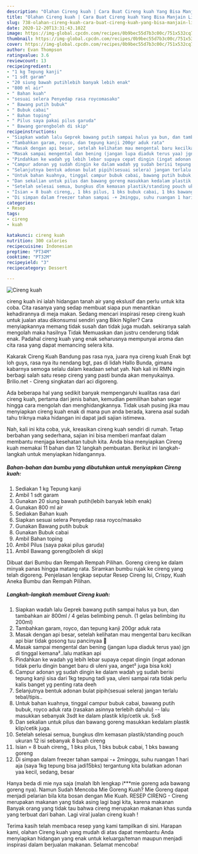 ```yaml
---
description: "Olahan Cireng kuah | Cara Buat Cireng kuah Yang Bisa Manjain Lidah"
title: "Olahan Cireng kuah | Cara Buat Cireng kuah Yang Bisa Manjain Lidah"
slug: 738-olahan-cireng-kuah-cara-buat-cireng-kuah-yang-bisa-manjain-lidah
date: 2020-12-20T13:31:43.102Z
image: https://img-global.cpcdn.com/recipes/0b9bec55d7b3c00c/751x532cq70/cireng-kuah-foto-resep-utama.jpg
thumbnail: https://img-global.cpcdn.com/recipes/0b9bec55d7b3c00c/751x532cq70/cireng-kuah-foto-resep-utama.jpg
cover: https://img-global.cpcdn.com/recipes/0b9bec55d7b3c00c/751x532cq70/cireng-kuah-foto-resep-utama.jpg
author: Evan Thompson
ratingvalue: 3.6
reviewcount: 13
recipeingredient:
- "1 kg Tepung kanji"
- "1 sdt garam"
- "20 siung bawah putihlebih banyak lebih enak"
- "800 ml air"
- " Bahan kuah"
- "sesuai selera Penyedap rasa roycomasako"
- " Bawang putih bubuk"
- " Bubuk cabai"
- " Bahan toping"
- " Pilus saya pakai pilus garuda"
- " Bawang gorengboleh di skip"
recipeinstructions:
- "Siapkan wadah lalu Geprek bawang putih sampai halus ya bun, dan tambahkan air 800ml / 4 gelas belimbing penuh. (1 gelas belimbing itu 200ml)"
- "Tambahkan garam, royco, dan tepung kanji 200gr aduk rata"
- "Masak dengan api besar, setelah kelihatan mau mengental baru kecilkan api biar tidak gosong tuu pancinyaa 🤭"
- "Masak sampai mengental dan bening (jangan lupa diaduk terus yaa) jgn di tinggal kemana²..lalu matikan api"
- "Pindahkan ke wadah yg lebih lebar supaya cepat dingin (ingat adonan tidak perlu dingin banget baru di uleni yaa, anget² juga bisa kok)"
- "Campur adonan yg sudah dingin ke dalam wadah yg sudah berisi tepung kanji sisa dari 1kg tepung tadi yaa, uleni sampai rata tidak perlu kalis banget yg penting rata deeh"
- "Selanjutnya bentuk adonan bulat pipih(sesuai selera) jangan terlalu tebal/tipis.."
- "Untuk bahan kuahnya, tinggal campur bubuk cabai, bawang putih bubuk, royco aduk rata (rasakan asinnya terlebih dahulu) -- lalu masukkan sebanyak 3sdt ke dalam plastik klip/cetik uk. 5x8"
- "Dan sekalian untuk pilus dan bawang goreng masukkan kedalam plastik klip/cetik juga."
- "Setelah selesai semua, bungkus dlm kemasan plastik/standing pouch ukuran 12 isi sebanyak 8 buah cireng"
- "Isian = 8 buah cireng,, 1 bks pilus, 1 bks bubuk cabai, 1 bks bawang goreng"
- "Di simpan dalam freezer tahan sampai -+ 2minggu, suhu ruangan 1 hari aja (saya 1kg tepung bisa jadi15bks) tergantung kita bulatkan adonan yaa kecil, sedang, besar"
categories:
- Resep
tags:
- cireng
- kuah

katakunci: cireng kuah 
nutrition: 300 calories
recipecuisine: Indonesian
preptime: "PT34M"
cooktime: "PT32M"
recipeyield: "3"
recipecategory: Dessert

---
```



![Cireng kuah](https://img-global.cpcdn.com/recipes/0b9bec55d7b3c00c/751x532cq70/cireng-kuah-foto-resep-utama.jpg)


cireng kuah ini ialah hidangan tanah air yang ekslusif dan perlu untuk kita coba. Cita rasanya yang sedap membuat siapa pun menantikan kehadirannya di meja makan.
Sedang mencari inspirasi resep cireng kuah untuk jualan atau dikonsumsi sendiri yang Bikin Ngiler? Cara menyiapkannya memang tidak susah dan tidak juga mudah. sekiranya salah mengolah maka hasilnya Tidak Memuaskan dan justru cenderung tidak enak. Padahal cireng kuah yang enak seharusnya mempunyai aroma dan cita rasa yang dapat memancing selera kita.

Kakarak Cireng Kuah Bandung pas rasa nya, juara nya cireng kuah Enak bgt loh guys, rasa nya itu nendang bgt, pas di lidah Hallo Bunda, gimana kabarnya semoga selalu dalam keadaan sehat yah. Nah kali ini RMN ingin berbagi salah satu resep cireng yang pasti bunda akan menyukainya. Brilio.net - Cireng singkatan dari aci digoreng.

Ada beberapa hal yang sedikit banyak mempengaruhi kualitas rasa dari cireng kuah, pertama dari jenis bahan, kemudian pemilihan bahan segar hingga cara mengolah dan menghidangkannya. Tidak usah pusing jika mau menyiapkan cireng kuah enak di mana pun anda berada, karena asal sudah tahu triknya maka hidangan ini dapat jadi sajian istimewa.


Nah, kali ini kita coba, yuk, kreasikan cireng kuah sendiri di rumah. Tetap berbahan yang sederhana, sajian ini bisa memberi manfaat dalam membantu menjaga kesehatan tubuh kita. Anda bisa menyiapkan Cireng kuah memakai 11 bahan dan 12 langkah pembuatan. Berikut ini langkah-langkah untuk menyiapkan hidangannya.

<!--inarticleads1-->

##### Bahan-bahan dan bumbu yang dibutuhkan untuk menyiapkan Cireng kuah:

1. Sediakan 1 kg Tepung kanji
1. Ambil 1 sdt garam
1. Gunakan 20 siung bawah putih(lebih banyak lebih enak)
1. Gunakan 800 ml air
1. Sediakan  Bahan kuah
1. Siapkan sesuai selera Penyedap rasa royco/masako
1. Gunakan  Bawang putih bubuk
1. Gunakan  Bubuk cabai
1. Ambil  Bahan toping
1. Ambil  Pilus (saya pakai pilus garuda)
1. Ambil  Bawang goreng(boleh di skip)


Dibuat dari Bumbu dan Rempah Rempah Pilihan. Goreng cireng ke dalam minyak panas hingga matang rata. Siramkan bumbu rujak ke cireng yang telah digoreng. Penjelasan lengkap seputar Resep Cireng Isi, Crispy, Kuah Aneka Bumbu dan Rempah Pilihan. 

<!--inarticleads2-->

##### Langkah-langkah membuat Cireng kuah:

1. Siapkan wadah lalu Geprek bawang putih sampai halus ya bun, dan tambahkan air 800ml / 4 gelas belimbing penuh. (1 gelas belimbing itu 200ml)
1. Tambahkan garam, royco, dan tepung kanji 200gr aduk rata
1. Masak dengan api besar, setelah kelihatan mau mengental baru kecilkan api biar tidak gosong tuu pancinyaa 🤭
1. Masak sampai mengental dan bening (jangan lupa diaduk terus yaa) jgn di tinggal kemana²..lalu matikan api
1. Pindahkan ke wadah yg lebih lebar supaya cepat dingin (ingat adonan tidak perlu dingin banget baru di uleni yaa, anget² juga bisa kok)
1. Campur adonan yg sudah dingin ke dalam wadah yg sudah berisi tepung kanji sisa dari 1kg tepung tadi yaa, uleni sampai rata tidak perlu kalis banget yg penting rata deeh
1. Selanjutnya bentuk adonan bulat pipih(sesuai selera) jangan terlalu tebal/tipis..
1. Untuk bahan kuahnya, tinggal campur bubuk cabai, bawang putih bubuk, royco aduk rata (rasakan asinnya terlebih dahulu) -- lalu masukkan sebanyak 3sdt ke dalam plastik klip/cetik uk. 5x8
1. Dan sekalian untuk pilus dan bawang goreng masukkan kedalam plastik klip/cetik juga.
1. Setelah selesai semua, bungkus dlm kemasan plastik/standing pouch ukuran 12 isi sebanyak 8 buah cireng
1. Isian = 8 buah cireng,, 1 bks pilus, 1 bks bubuk cabai, 1 bks bawang goreng
1. Di simpan dalam freezer tahan sampai -+ 2minggu, suhu ruangan 1 hari aja (saya 1kg tepung bisa jadi15bks) tergantung kita bulatkan adonan yaa kecil, sedang, besar


Hanya beda di mie nya saja (malah lbh lengkap i***mie goreng ada bawang goreng nya). Namun Sudah Mencoba Mie Goreng Kuah? Mie Goreng dapat menjadi pelarian bila kita bosan dengan Mie Kuah. RESEP CIRENG - Cireng merupakan makanan yang tidak asing lagi bagi kita, karena makanan Banyak orang yang tidak tau bahwa cireng merupakan makanan khas sunda yang terbuat dari bahan. Lagi viral jualan cireng kuah ! 

Terima kasih telah membaca resep yang kami tampilkan di sini. Harapan kami, olahan Cireng kuah yang mudah di atas dapat membantu Anda menyiapkan hidangan yang enak untuk keluarga/teman maupun menjadi inspirasi dalam berjualan makanan. Selamat mencoba!

